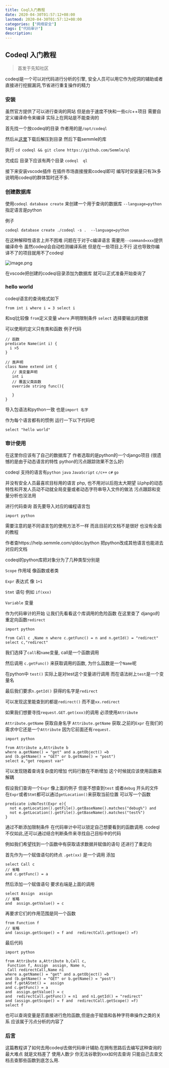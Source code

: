 ```yaml
---
title: Coql入门教程
date: 2020-04-30T01:57:12+08:00
lastmod: 2020-04-30T01:57:12+08:00
categories: ["网络安全"]
tags: ["代码审计"]
description:
---
```


## Codeql 入门教程

> 首发于先知社区

codeql是一个可以对代码进行分析的引擎, 安全人员可以用它作为挖洞的辅助或者直接进行挖掘漏洞,节省进行重复操作的精力 

### 安装

虽然官方提供了可以进行查询的网站 但是由于速度不快和一些c/c++项目 需要自定义编译命令来编译 实际上在网站是不能查询的 

首先找一个放codeql的目录  作者用的是`/opt/codeql` 

然后从[这里](https://github.com/github/codeql-cli-binaries/releases)下载后解压到目录 然后下载semmle的库 

执行 `cd codeql && git clone https://github.com/Semmle/ql  ` 

完成后 目录下应该有两个目录 `codeql  ql`

接下来安装vscode插件 在插件市场直接搜索codeql即可  编写时安装量只有3k多 说明用codeql的群体暂时还不多.



### 创建数据库

使用`codeql database create` 来创建一个用于查询的数据库 `--language=python`指定语言是python

例子

`codeql database create ./codeql -s .  --language=python`

在这种解释性语言上并不困难 问题在于对于c编译语言 需要用`--command=xxx`提供编译命令 虽然codeql会自动检测编译系统 但是在一些项目上不行  这也导致你编译不了的项目就用不了codeql

![image.png](https://i.loli.net/2020/04/22/J5vogNVEkbyDc7f.png)

在vscode把创建的codeql目录添加为数据库 就可以正式准备开始查询了



### hello world

codeql语言的查询格式如下

```
from int i where i = 3 select i
```

和sql比较像 `from`定义变量  `where` 声明限制条件 `select` 选择要输出的数据



可以使用的定义只有类和函数 例子代码

```
// 函数
predicate Name(int i) {
  i >5
}

// 类声明
class Name extend int {
   // 类变量声明
   int i
   // 覆盖父类函数
   override string func(){
   
   }
}
```



导入包语法和python一致 也是`import 名字`



作为每个语言都有的惯例 运行一下以下代码吧

`select "hello world"`



### 审计使用

在这里你应该有了自己的数据库了   作者选取的是python的一个django项目 (很遗憾的是由于动态语言的特性 python的污点跟踪效果不怎么好)  

codeql 支持的语言有`python` `java` `JavaScript` `c/c++`  `c#` `go`

并没有安全人员最喜欢目标用的语言 php, 也不用对以后抱太大期望 以php的动态特性和开发人员动不动就全局变量或者动态字符串导入文件的做法  污点跟踪和变量分析也没法用    



进行代码查询 首先要导入对应的编程语言包

```
import python
```



需要注意的是不同语言包的使用方法不一样 而且目前的文档不是很好 也没有全面的教程 

作者查https://help.semmle.com/qldoc/python  把python改成其他语言也能进去对应的文档



codeql的python库把对象分为了几种类型分别是

`Scope` 作用域 像函数或者类

`Expr` 表达式 像 `1+1`

`Stmt` 语句 例如 `if(xxx)`

`Variable` 变量

作为代码审计的开始   让我们先看看这个库调用的危险函数 在这里查了 django的重定向函数`redirect`

```
import python

from Call c ,Name n where c.getFunc() = n and n.getId() = "redirect" 
select c,"redirect"
```

我们选择了`call`和`name`变量, call是一个函数调用 

然后调用 `c.getFunc()` 来获取调用的函数, 为什么函数是一个`Name`呢

在python中 `test()` 实际上是对test这个变量进行调用 而在语法树上`test`是一个变量名 

最后我们要求`n.getId()` 获得的名字是`redirect `



可以发现这里能查到的都是`redirect()` 而不是`xx.redirect`

如果我们想要寻找`request.GET.get(xxx)`的调用 必须使用`Attribute`

`Attribute.getName` 获取自身名字  `Attribute.getName` 获取.之前的`Expr` 在我们的需求中它还是一个`Attribute` 因为它前面还有`request.`

```
import python

from Attribute a,Attribute b  
where a.getName() = "get" and a.getObject() =b 
and (b.getName() = "GET" or b.getName() = "post")
select a,"get request var"
```



可以发现随着查询复杂度的增加 代码行数在不断增加 这个时候就应该使用函数来解耦

假设我们查询一个`Expr` 像上面的例子 但是不想查到`test` 或者`debug` 开头的文件 在`Expr`或者`Stmt`都可以通过`getLocation()`来获取当前位置  可以写一个函数

```
predicate isNoTest(Expr e){
  not e.getLocation().getFile().getBaseName().matches("debug%") and 
  not e.getLocation().getFile().getBaseName().matches("test%")
}
```



通过不断添加限制条件 在代码审计中可以锁定自己想要看到的函数调用. codeql不仅如此,还可以通过结合判断条件来寻找自己目标中的代码 

例如我们希望找到一个函数中有获取请求数据并赋值的语句 还进行了重定向

首先作为一个赋值语句的终点 `.get(xx)` 是一个调用 添加

```
select Call c
// 省略
and c.getFunc() = a
```

然后添加一个赋值语句 要求右端是上面的调用

```
select Assign  assign
// 省略
and  assign.getValue() = c
```

再要求它们的作用范围是同一个函数

```
from Function f
// 省略
and (assign.getScope() = f and  redirectCall.getScope() =f)
```

最后代码

```
import python

from Attribute a,Attribute b,Call c, 
 Function f, Assign  assign, Name n,
 Call redirectCall,Name n1
where a.getName() = "get" and a.getObject() =b  
and (b.getName() = "GET" or b.getName() = "post")
and f.getAStmt() =  assign
and c.getFunc() = a
and  assign.getValue() = c
and  redirectCall.getFunc() = n1  and n1.getId() = "redirect"
and (assign.getScope() = f and  redirectCall.getScope() =f)
select f 
```

也可以查询变量是否直接进行危险函数,但是由于赋值和各种字符串操作之类的关系 应该属于污点分析的内容了





### 后言

这篇教程讲了如何去用codeql去做代码审计辅助.在拥有思路后去编写这种查询的最大难点 就是文档差了 使用人数少 你无法谷歌到xxx如何去查询 只能自己去查文档去查那些函数到底怎么用.











 





 
